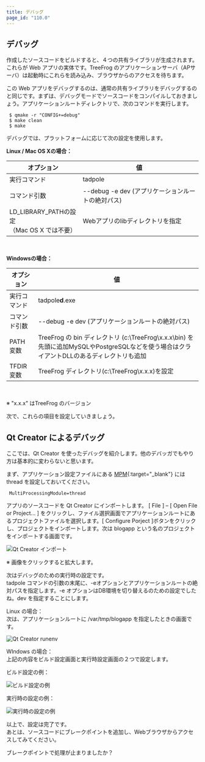 ```yaml
---
title: デバッグ
page_id: "110.0"
---
```


## デバッグ

作成したソースコードをビルドすると、４つの共有ライブラリが生成されます。これらが Web アプリの実体です。TreeFrog のアプリケーションサーバ（APサーバ）は起動時にこれらを読み込み、ブラウザからのアクセスを待ちます。

この Web アプリをデバッグするのは、通常の共有ライブラリをデバッグするのと同じです。まずは、デバッグモードでソースコードをコンパイルしておきましょう。アプリケーションルートディレクトリで、次のコマンドを実行します。

```
 $ qmake -r "CONFIG+=debug"
 $ make clean
 $ make
```

デバッグでは、プラットフォームに応じて次の設定を使用します。

<div class="center aligned" markdown="1">

**Linux / Mac OS Xの場合：**

</div>

<div class="table-div" markdown="1">

| オプション                                                | 値                                          |
|-------------------------------------------------------|------------------------------------------------|
| 実行コマンド                                                 | tadpole                                        |
| コマンド引数                                      | \--debug -e dev (アプリケーションルートの絶対パス) |
| LD_LIBRARY_PATHの設定<br>（Mac OS X では不要） | Webアプリのlibディレクトリを指定  |
 
</div>
<br>
<div class="center aligned" markdown="1">

**Windowsの場合：**

</div>

<div class="table-div" markdown="1">

| オプション           | 値                                                                                                                                                                                |
|------------------|--------------------------------------------------------------------------------------------------------------------------------------------------------------------------------------|
|  実行コマンド           | tadpole**d**.exe                                                                                                                                                                         |
| コマンド引数 | \--debug -e dev (アプリケーションルートの絶対パス)                                                                                                                                      |
| PATH 変数    | TreeFrog の bin ディレクトリ (c:\TreeFrog\x.x.x\bin) を先頭に追加MySQLやPostgreSQLなどを使う場合はクライアントDLLのあるディレクトリも追加 |
| TFDIR 変数   | TreeFrog ディレクトリ(c:\TreeFrog\x.x.x)を設定 |

</div><br>

※ "x.x.x" はTreeFrog のバージョン

次で、これらの項目を設定していきましょう。
 
## Qt Creator によるデバッグ

ここでは、Qt Creator を使ったデバッグを紹介します。他のデバッガでもやり方は基本的に変わらないと思います。

まず、アプリケーション設定ファイルにある [MPM](/user-guide/jp/performance/index.html){:target="_blank"} には thread を設定しておいてください。

```
 MultiProcessingModule=thread
```

アプリのソースコードを Qt Creator にインポートします。 [ File ] – [ Open File or Project... ] をクリックし、ファイル選択画面でアプリケーションルートにあるプロジェクトファイルを選択します。[ Configure Porject ]ボタンをクリックし、プロジェクトをインポートします。次は blogapp という名のプロジェクトをインポートする画面です。

![Qt Creator インポート](http://www.treefrogframework.org/wp-content/uploads/2012/12/QtCreator-import.png "Qt Creator インポート")

※ 画像をクリックすると拡大します。

次はデバッグのための実行時の設定です。<br>
tadpole コマンドの引数の末尾に、-eオプションとアプリケーションルートの絶対パスを指定します。-e オプションはDB環境を切り替えるのための設定でしたね。dev を指定することにします。
 
Linux の場合：<br>
次は、アプリケーションルートに /var/tmp/blogapp を指定したときの画面です。

![Qt Creator runenv](http://www.treefrogframework.org/wp-content/uploads/QtCreator-runenv(1).png "Qt Creator runenv")

WIndows の場合：<br>
上記の内容をビルド設定画面と実行時設定画面の２つで設定します。

ビルド設定の例：

![ビルド設定の例](http://www.treefrogframework.org/wp-content/uploads/2012/12/QtCreator-build-settings-win.png "ビルド設定の例")

実行時の設定の例：

![実行時の設定の例](http://www.treefrogframework.org/wp-content/uploads/QtCreator-run-settings-win.png "実行時の設定の例")
 
以上で、設定は完了です。<br>
あとは、ソースコードにブレークポイントを追加し、Webブラウザからアクセスしてみてください。

ブレークポイントで処理が止まりましたか？